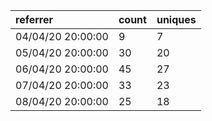| referrer          | count | uniques |
| :---------------- | :---- | :------ |
| 04/04/20 20:00:00 | 9     | 7       |
| 05/04/20 20:00:00 | 30    | 20      |
| 06/04/20 20:00:00 | 45    | 27      |
| 07/04/20 20:00:00 | 33    | 23      |
| 08/04/20 20:00:00 | 25    | 18      |